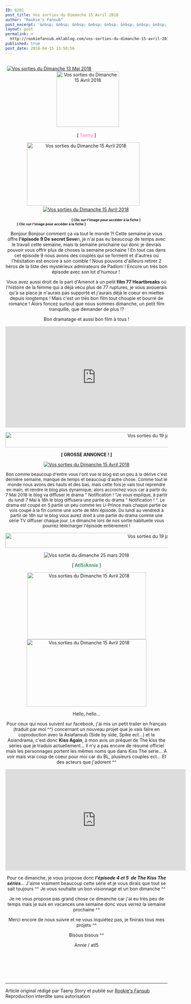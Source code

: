 ```yaml
---
ID: 6201
post_title: Vos sorties du Dimanche 15 Avril 2018
author: "Rookie's Fansub"
post_excerpt: '&nbsp; &nbsp; &nbsp; &nbsp; &nbsp; &nbsp; &nbsp; &nbsp; &nbsp; &nbsp; &nbsp; &nbsp; &nbsp; &nbsp; &nbsp; &nbsp; &nbsp; &nbsp; &nbsp; &nbsp; &nbsp; &nbsp; &nbsp; &nbsp; &nbsp; &nbsp; &nbsp; &nbsp; &nbsp; &nbsp; &nbsp; &nbsp; &nbsp; &nbsp; &nbsp; &nbsp; &nbsp; &nbsp; &nbsp; &nbsp; &nbsp; &nbsp; &nbsp; &nbsp; &nbsp; &nbsp; &nbsp; &nbsp; &nbsp; &nbsp; &nbsp; &nbsp; &nbsp; &nbsp; &nbsp; &nbsp; &nbsp; &nbsp; &nbsp; &nbsp; &nbsp; &nbsp; &nbsp; &nbsp; &nbsp; &nbsp; &nbsp; &nbsp; &nbsp; &nbsp; &nbsp; &nbsp; &nbsp; &nbsp; &nbsp; &nbsp; &nbsp; &nbsp; &nbsp; &nbsp; &nbsp; &nbsp; &nbsp; &nbsp; &nbsp; &nbsp; &nbsp; &nbsp; &nbsp;&nbsp; [ &nbsp;Taeny &nbsp; ] &nbsp; &nbsp; &nbsp; &nbsp; &nbsp;...'
layout: post
permalink: >
  http://rookiefansub.eklablog.com/vos-sorties-du-dimanche-15-avril-2018-a143112350
published: true
post_date: 2018-04-15 13:50:56
---
```

<p style="text-align: center;">&nbsp; &nbsp; &nbsp; &nbsp; &nbsp; &nbsp; &nbsp; &nbsp; &nbsp; &nbsp; &nbsp; &nbsp; &nbsp; &nbsp; &nbsp; &nbsp; &nbsp; &nbsp; &nbsp; &nbsp; &nbsp; &nbsp; &nbsp; &nbsp; &nbsp; &nbsp; &nbsp; &nbsp; &nbsp; &nbsp; &nbsp; &nbsp; &nbsp; &nbsp; &nbsp; &nbsp; &nbsp; &nbsp; &nbsp; &nbsp; &nbsp; &nbsp; &nbsp; &nbsp; &nbsp; &nbsp; &nbsp; &nbsp; &nbsp; &nbsp; &nbsp; &nbsp; &nbsp; &nbsp; &nbsp; &nbsp; &nbsp; &nbsp;<a href="http://ekladata.com/wdh_L-I2PFhimAJ1XuXsgMLAIr4.png"><img src="https://united-subs.dearclouds.com/wp-content/uploads/2018/05/b72202faace9de0c0799421cf3a6d58b.jpg" alt="Vos sorties du Dimanche 13 Mai 2018"/></a>&nbsp; &nbsp; &nbsp; &nbsp; &nbsp; &nbsp; &nbsp; &nbsp; &nbsp; &nbsp; &nbsp; &nbsp; &nbsp; &nbsp; &nbsp; &nbsp; &nbsp; &nbsp; &nbsp; &nbsp; &nbsp; &nbsp; &nbsp; &nbsp; &nbsp; &nbsp; &nbsp; &nbsp; &nbsp; &nbsp; &nbsp;&nbsp;<a href="http://ekladata.com/8RkxwIEY_enRo1KZ2f6yZeF3ulM.png"><img src="http://ekladata.com/8RkxwIEY_enRo1KZ2f6yZeF3ulM@194x173.png" alt="Vos sorties du Dimanche 15 Avril 2018" width="194" height="173"/></a></p>
<p style="text-align: center;">[<span style="color: #ff99cc;"><strong>&nbsp;Taeny</strong>&nbsp;</span>]</p>
<p style="text-align: center;"><a href="http://punpunsutattafrance.eklablog.com/secret-seven-a139199690"><img src="http://ekladata.com/xRZAhuhIn-Qrhf7ZqkQLVlUy5MY@350x197.png" alt="Vos sorties du Dimanche 15 Avril 2018" width="350" height="197"/></a>&nbsp; &nbsp; &nbsp;<a href="http://rookiefansub.eklablog.com/77-heartbreaks-a143110228"><img src="http://ekladata.com/guYG3Z-grJLlSriG1zo1O_zJRoE@350x197.png" alt="Vos sorties du Dimanche 15 Avril 2018"/></a>&nbsp;</p>
<p style="text-align: left;">&nbsp; &nbsp; &nbsp; &nbsp; &nbsp; &nbsp; &nbsp; &nbsp; &nbsp; &nbsp; &nbsp; &nbsp; &nbsp; &nbsp; &nbsp; &nbsp; &nbsp; &nbsp; &nbsp; &nbsp; &nbsp; &nbsp; &nbsp; &nbsp; &nbsp;&nbsp;<span style="font-size: 8pt;">&nbsp; <strong>&nbsp;[ Clic sur l'image pour acc&eacute;der &agrave; la fiche ]&nbsp; &nbsp; &nbsp; &nbsp; &nbsp; &nbsp; &nbsp; &nbsp; &nbsp; &nbsp; &nbsp; &nbsp; &nbsp; &nbsp; &nbsp; &nbsp; &nbsp; &nbsp; &nbsp; &nbsp; &nbsp; &nbsp; &nbsp; &nbsp; [ Clic sur l'image pour acc&eacute;der &agrave; la fiche ]</strong></span></p>
<p style="text-align: center;">Bonjour Bonjour comment &ccedil;a va tout le monde ?! Cette semaine je vous offre&nbsp;<strong>l'&eacute;pisode 9 De secret Seve</strong>n, je n'ai pas eu beaucoup de temps avec le travail cette semaine, mais la semaine prochaine oui donc je devrais pouvoir vous offrir plus de choses la semaine prochaine ! En tout cas dans cet &eacute;pisode 9 nous avons des couples qui se forment et d'autres ou l'h&eacute;sitation est encore &agrave; son comble ! Nous pouvons d'ailleurs retirer 2 h&eacute;ros de la liste des myst&eacute;rieux admirateurs de Padlom ! Encore un tr&egrave;s bon &eacute;pisode avec son lot d'humour !&nbsp;</p>
<p style="text-align: center;">Vous avez aussi droit de la part d'Amenot &agrave; un petit<strong> film 77 Heartbreaks</strong> o&ugrave; l'histoire de la femme qui a d&eacute;j&agrave;&nbsp;v&eacute;cu plus de 77 ruptures, je vous avouerais qu'&agrave; sa place je n'aurais pas support&eacute; et j'aurais d&eacute;j&agrave; le coeur en miettes depuis longtemps ! Mais c'est un tr&egrave;s bon film tout choupie et bourr&eacute; de romance ! Alors foncez surtout que nous sommes dimanche, un petit film tranquille, que demander de plus !?</p>
<p style="text-align: center;">Bon dramatage et aussi bon film &agrave; tous !</p>
<p style="text-align: center;"><iframe style="border: none; overflow: hidden;" src="https://www.facebook.com/plugins/video.php?href=https%3A%2F%2Fwww.facebook.com%2FRookiefansub%2Fvideos%2F2165041263730356%2F&amp;show_text=0&amp;width=560" frameborder="0" scrolling="no" width="560" height="315" allowtransparency="true" allowfullscreen="allowfullscreen"></iframe></p>
<p style="text-align: center;"><img src="http://ekladata.com/p9dyXIQceX9tN7gYQzVqXMwZWYs@939x47.png" alt="Vos sorties du 19 janvier 2018" width="939" height="47"/></p>
<p style="text-align: center;"><strong>[ GROSSE ANNONCE ! ]</strong></p>
<p style="text-align: center;"><a href="http://ekladata.com/F9TLtCI6pAJN9MrBbTB-M4XuuWs.png"><img src="http://ekladata.com/F9TLtCI6pAJN9MrBbTB-M4XuuWs@500x280.png" alt="Vos sorties du Dimanche 15 Avril 2018"/></a></p>
<p style="text-align: center;"><span style="font-size: 10pt;">Bon comme beaucoup d'entre vous l'ont vue le blog est un peu &agrave; la d&eacute;rive c'est derni&egrave;re semaine, manque de temps et beaucoup d'autre chose. Comme tout le monde nous avons des hauts et des bas, mais cette fois je vais tout reprendre en main, et rendre le blog plus dynamique, alors accrochez vous car &agrave; partir du 7 Mai 2018 le blog va diffuser le drama " Notification ! "Je vous explique, &agrave; partir du lundi 7 Mai &agrave; 18h le blog diffusera une partie du drama " Notification ! ". Le drama est coup&eacute; en 5 partie un peu comme les U-Prince mais chaque partie ce vois coup&eacute; &agrave; la fin comme une sorte de Mini &eacute;pisode. Du lundi au vendredi &agrave; partir de 18h sur le blog vous aurez droit &agrave; une partie du drama comme une s&eacute;rie TV diffuser chaque jour. Le dimanche lors de nos sortie habituelle vous pourrez t&eacute;l&eacute;charger l'&eacute;pisode enti&egrave;rement !</span></p>
<p style="text-align: center;"><img src="http://ekladata.com/p9dyXIQceX9tN7gYQzVqXMwZWYs@939x47.png" alt="Vos sorties du 19 janvier 2018" width="939" height="47"/></p>
<p style="text-align: center;"><img src="http://ekladata.com/KgnBZSDuMmKS3eQJadOU4_2dqmI@150x150.png" alt="Vos sortie du dimanche 25 mars 2018"/></p>
<p style="text-align: center;">[<strong style="box-sizing: content-box;"><span style="box-sizing: content-box; color: #339966;">&nbsp;Atl5/Annie</span></strong>&nbsp;]</p>
<p style="text-align: center;"><a href="http://rookiefansub.eklablog.com/kiss-the-series-a137913900"><img src="http://ekladata.com/CYUtc98GLATcAe8I_8WQhDwrPNg@369x208.png" alt="Vos sorties du Dimanche 15 Avril 2018" width="369" height="208"/></a><a href="http://rookiefansub.eklablog.com/kiss-the-series-a137913900"><img src="http://ekladata.com/07CZSLDAnunxE1BPRB1K-c8JzEk@372x209.png" alt="Vos sorties du Dimanche 15 Avril 2018" width="372" height="209"/></a></p>
<p style="text-align: center;">Hello, hello...</p>
<p style="text-align: center;">Pour ceux qui nous suivent sur facebook, j'ai mis un petit trailer en fran&ccedil;ais (traduit par moi ^^) concernant un nouveau projet que je vais faire en coproduction avec la Asiafansub (Side by side, Spike ect...) et la Asiandrama, c'est donc <strong>Kiss Again</strong>, &agrave; mon avis un pr&eacute;quel de The kiss the s&eacute;ries que je traduis actuellement... Il n'y a pas encore de r&eacute;sum&eacute; officiel mais les personnages portent les m&ecirc;mes noms que dans Kiss The serie... A voir mais vrai coup de coeur pour moi car du BL, plusieurs couples ect... Et des acteurs que j'adorent ^^</p>
<p style="text-align: center;"><iframe style="border: none; overflow: hidden;" src="https://www.facebook.com/plugins/video.php?href=https%3A%2F%2Fwww.facebook.com%2FRookiefansub%2Fvideos%2F2171955466372269%2F&amp;show_text=0&amp;width=560" frameborder="0" scrolling="no" width="560" height="315" allowtransparency="true" allowfullscreen="allowfullscreen"></iframe></p>
<p style="text-align: center;">Pour ce dimanche, je vous propose donc <em><strong>l'&eacute;pisode 4 et 5&nbsp; de The Kiss The s&eacute;ries</strong></em>... J'aime vraiment beaucoup cette s&eacute;rie et je vous dirais que tout se sait toujours ^^ Je vous souhaite un bon visionnage et un bon dimanche ^^</p>
<p style="text-align: center;">Je ne vous propose pas grand chose ce dimanche car j'ai eu tr&egrave;s peu de temps mais je suis en vacances une semaine donc vous verrez la semaine prochaine ^^</p>
<p style="text-align: center;">Merci encore de nous suivre et ne vous inqui&eacute;tez pas, je finirais tous mes projets ^^</p>
<p style="text-align: center;">Bisous bisous ^^</p>
<p style="text-align: center;">Annie / atl5</p>
<p style="text-align: center;">&nbsp;</p><br /><br /><br /><hr />Article original rédigé par Taeny Story et publié sur <a href="http://rookiefansub.eklablog.com/">Rookie's Fansub</a> <br /> Reproduction interdite sans autorisation